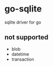 go-sqlite
=========

sqlite driver for go


not supported
--------------------

- blob
- datetime
- transaction